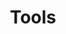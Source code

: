 ---
title: Tools
weight: 999
summary: >-
  Digital tools for _a dungeon game_, including automated character generation and more.
platen:
  menu:
    flatten_section: true
---